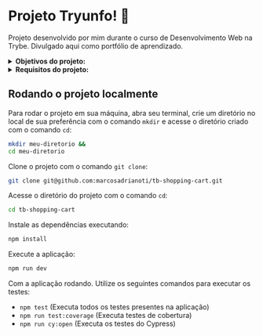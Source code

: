 # Projeto Tryunfo! :flower_playing_cards:
Projeto desenvolvido por mim durante o curso de Desenvolvimento Web na Trybe. Divulgado aqui como portfólio de aprendizado.

<details>
<summary><strong>Objetivos do projeto:</strong></summary>

  * Desenvolver um jogo no estilo Super Trunfo! Uma pessoa usuária deverá ser capaz de:
    * Criar um baralho com o tema livre.
    * Adicionar e remover uma carta do baralho.
    * Visualizar todas as cartas que foram adicionadas ao baralho.
    * Jogar com o baralho criado.
  * Verificar se eu era capaz de desenvolver usando:
    * Ler o estado de um componente e usá-lo para alterar o que exibimos no browser.
    * Inicializar um componente, dando a ele um estado pré-definido.
    * Atualizar o estado de um componente.
    * Capturar eventos utilizando a sintaxe do React.
    * Criar formulários utilizando sintaxe JSX com as tags: `input`, `textarea`, `select`, `form`, `checkbox`.
    * Transmitir informações de componentes filhos para componentes pais via callbacks.
</details>
<details>
<summary><strong> Requisitos do projeto:</strong></summary>

  * Criar o formulário que será usado para adicionar cartas ao baralho.
  * Adicionar as props necessárias ao componente de formulário.
  * Criar e renderize o componente Card com as props necessárias.
  * Criar o preview da carta que está sendo criada pelo formulário.
  * Fazer a validação do botão de Salvar no formulário.
  * Criar a função do botão salvar.
  * Criar a validação do Super Trunfo.
  * Exibir a lista de cartas que estão salvas no estado.
  * Criar um botão para remover uma carta do baralho.
  * Criar o filtro pelo nome da carta.
  * Criar o filtro por raridade da carta.
  * Criar o filtro de Super Trunfo.
</details>
  
## Rodando o projeto localmente

Para rodar o projeto em sua máquina, abra seu terminal, crie um diretório no local de sua preferência com o comando `mkdir` e acesse o diretório criado com o comando `cd`:

```bash
mkdir meu-diretorio &&
cd meu-diretorio
```

Clone o projeto com o comando `git clone`:

```bash
git clone git@github.com:marcosadrianoti/tb-shopping-cart.git
```

Acesse o diretório do projeto com o comando `cd`:

```bash
cd tb-shopping-cart
```

Instale as dependências executando:

```bash
npm install
```

Execute a aplicação:

```bash
npm run dev
```

Com a aplicação rodando. Utilize os seguintes comandos para executar os testes:
 * `npm test` (Executa todos os testes presentes na aplicação)
 * `npm run test:coverage` (Executa testes de cobertura)
 * `npm run cy:open` (Executa os testes do Cypress)
    
